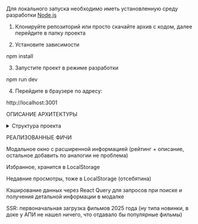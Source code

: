 Для локального запуска необходимо иметь установленную среду разработки [Node.js](https://nodejs.org/)

1. Клонируйте репозиторий или просто скачайте архив с кодом, далее перейдите в папку проекта

2. Установите зависимости

npm install

3. Запустите проект в режиме разработки

npm run dev

4. Перейдите в браузере по адресу:

http://localhost:3001

ОПИСАНИЕ АРХИТЕКТУРЫ

<details>
<summary>Структура проекта</summary>

```
src/
├── app/
│   ├── layout.tsx        # Обертка приложения
│   └── globals.css       # Глобальные стили

├── page/                 # Страницы
│   └── home/, profile/

├── shared/
│   ├── api/              # Работа с API
│   ├── components/       # Переиспользуемые компоненты (UI)
│   ├── hooks/            # Кастомные хуки
│   ├── providers/        # Провайдеры, например для React Query
│   ├── types/            # Типы
│   └── utils/            # Вспомогательные функции

└── widgets/
    └── MovieWidget/      # Главный виджет поиска фильмов

package.json              # Зависимости и скрипты
```

</details>

РЕАЛИЗОВАННЫЕ ФИЧИ

Модальное окно с расширенной информацией (рейтинг + описание, остальное добавить по аналогии не проблема)

Избранное, хранится в LocalStorage

Недавние просмотры, тоже в LocalStorage (отсебятина)

Кэширование данных через React Query для запросов при поиске и получения детальной информации в модалке

SSR: первоначальная загрузка фильмов 2025 года (ну типа новинки, в доке у АПИ не нашел ничего, что отдавало бы популярные фильмы)
